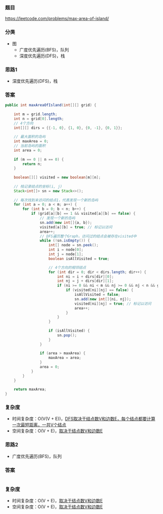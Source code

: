### 题目
https://leetcode.com/problems/max-area-of-island/

### 分类
* 图
    * 广度优先遍历(BFS)，队列
    * 深度优先遍历(DFS)，栈

### 思路1
* 深度优先遍历(DFS)，栈

### 答案
```java
public int maxAreaOfIsland(int[][] grid) {
    
    int m = grid.length;
    int n = grid[0].length;
    // 4个方向
    int[][] dirs = {{-1, 0}, {1, 0}, {0, -1}, {0, 1}};
    
    // 最大面积的岛屿
    int maxArea = 0;
    // 当前岛屿的面积
    int area = 0;
    
    if (m == 0 || n == 0) {
        return n;
    }
    
    boolean[][] visited = new boolean[m][n];
    
    // 栈记录结点的坐标(i, j)
    Stack<int[]> sn = new Stack<>();
    
    // 每次找到未访问的结点1，代表发现一个新的岛屿
    for (int a = 0; a < m; a++) {
        for (int b = 0; b < n; b++) {
            if (grid[a][b] == 1 && visited[a][b] == false) {
                // 发现一个新的岛屿
                sn.add(new int[]{a, b});
                visited[a][b] = true; // 标记以访问
                area++;
                // DFS遍历整个Graph，访问过的结点会被存在visited中
                while (!sn.isEmpty()) {
                    int[] node = sn.peek();
                    int i = node[0];
                    int j = node[1];
                    boolean isAllVisited = true;

                    // 4个方向的相邻结点
                    for (int dir = 0; dir < dirs.length; dir++) {
                        int ni = i + dirs[dir][0];
                        int nj = j + dirs[dir][1];
                        if (ni >= 0 && ni < m && nj >= 0 && nj < n && grid[ni][nj] == 1) {
                            if (visited[ni][nj] == false) {
                                isAllVisited = false;
                                sn.add(new int[]{ni, nj});
                                visited[ni][nj] = true; // 标记以访问
                                area++;
                            }
                        }
                    }
                    
                    if (isAllVisited) {
                        sn.pop();
                    }
                }
                
                if (area > maxArea) {
                    maxArea = area;
                }
                area = 0;
            }
        }
    }
    
    return maxArea;
}
```

### 复杂度
* 时间复杂度：O(V(V + E))，[DFS取决于结点数V和边数E，每个结点都要计算一次最短距离，一共V个结点](https://github.com/HolmesJJ/CS2040S-Data-Structures-and-Algorithms/wiki/Breadth-First-Search(BFS)-and-Depth-First-Search(DFS))
* 空间复杂度：O(V + E)，[取决于结点数V和边数E](https://github.com/HolmesJJ/CS2040S-Data-Structures-and-Algorithms/wiki/Breadth-First-Search(BFS)-and-Depth-First-Search(DFS))

### 思路2
* 广度优先遍历(BFS)，队列

### 答案
```java
```

### 复杂度
* 时间复杂度：O(V + E)，[取决于结点数V和边数E](https://github.com/HolmesJJ/CS2040S-Data-Structures-and-Algorithms/wiki/Breadth-First-Search(BFS)-and-Depth-First-Search(DFS))
* 空间复杂度：O(V + E)，[取决于结点数V和边数E](https://github.com/HolmesJJ/CS2040S-Data-Structures-and-Algorithms/wiki/Breadth-First-Search(BFS)-and-Depth-First-Search(DFS))

